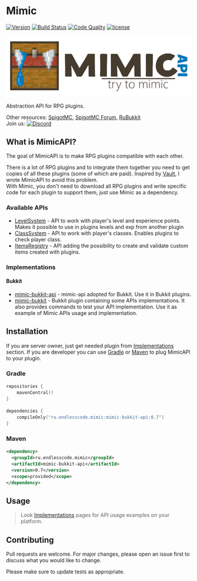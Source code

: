 # Mimic
[![Version](https://img.shields.io/maven-central/v/ru.endlesscode.mimic/mimic-api?style=flat-square)][mavenCentral]
[![Build Status](https://img.shields.io/github/workflow/status/EndlessCodeGroup/Mimic/CI?style=flat-square)][ci]
[![Code Quality](https://img.shields.io/codacy/grade/cfb98bfdf2b44b9d97f719f051e943a9.svg?style=flat-square)][codacy]
[![license](https://img.shields.io/github/license/EndlessCodeGroup/Mimic.svg?style=flat-square)][license]

[![Logo](images/logo.png)](#)

Abstraction API for RPG plugins.

Other resources:
[SpigotMC](https://www.spigotmc.org/resources/82515/),
[SpigotMC Forum](https://www.spigotmc.org/threads/456931/),
[RuBukkit](http://rubukkit.org/threads/134308/)  
Join us: [![Discord](https://img.shields.io/discord/314362656909819904?color=7389da&logo=discord&style=flat-square)](https://discord.gg/5NfPsgb)

## What is MimicAPI?
The goal of MimicAPI is to make RPG plugins compatible with each other.

There is a lot of RPG plugins and to integrate them together you need to get copies of all these plugins (some of which are paid).
Inspired by [Vault], I wrote MimicAPI to avoid this problem.  
With Mimic, you don't need to download all RPG plugins and write specific code for each plugin to support them, just use Mimic as a dependency.

### Available APIs
- [LevelSystem] - API to work with player's level and experience points. Makes it possible to use in plugins levels and exp from another plugin
- [ClassSystem] - API to work with player's classes. Enables plugins to check player class.
- [ItemsRegistry] - API adding the possibility to create and validate custom items created with plugins.

### Implementations

#### Bukkit
- [mimic-bukkit-api](mimic-bukkit-api) - mimic-api adopted for Bukkit. Use it in Bukkit plugins.
- [mimic-bukkit](mimic-bukkit) - Bukkit plugin containing some APIs implementations.
It also provides commands to test your API implementation.
Use it as example of Mimic APIs usage and implementation.

## Installation

If you are server owner, just get needed plugin from [Implementations](#implementations) section.
If you are developer you can use [Gradle] or [Maven] to plug MimicAPI to your plugin.

### Gradle

```kotlin
repositories {
    mavenCentral()
}

dependencies {
    compileOnly("ru.endlesscode.mimic:mimic-bukkit-api:0.7")
}
```

### Maven
```xml
<dependency>
  <groupId>ru.endlesscode.mimic</groupId>
  <artifactId>mimic-bukkit-api</artifactId>
  <version>0.7</version>
  <scope>provided</scope>
</dependency>
```

## Usage

> Look [Implementations](#implementations) pages for API usage examples on your platform.

## Contributing
Pull requests are welcome.
For major changes, please open an issue first to discuss what you would like to change.

Please make sure to update tests as appropriate.

[codacy]: https://www.codacy.com/app/EndlessCode-Group/MimicAPI?utm_source%3Dgithub.com%26amp;utm_medium%3Dreferral%26amp;utm_content%3DEndlessCodeGroup/MimicAPI%26amp;utm_campaign%3DBadge_Grade
[mavenCentral]: https://search.maven.org/search?q=g:ru.endlesscode.mimic
[ci]: https://github.com/EndlessCodeGroup/Mimic/actions/
[license]: LICENSE

[Vault]: https://github.com/MilkBowl/Vault
[Gradle]: https://gradle.org/
[Maven]: https://maven.apache.org/

[LevelSystem]: mimic-api/src/main/kotlin/level/LevelSystem.kt
[ClassSystem]: mimic-api/src/main/kotlin/classes/ClassSystem.kt
[ItemsRegistry]: mimic-api/src/main/kotlin/items/ItemsRegistry.kt
